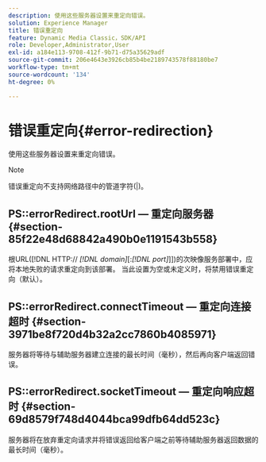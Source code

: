 ```yaml
---
description: 使用这些服务器设置来重定向错误。
solution: Experience Manager
title: 错误重定向
feature: Dynamic Media Classic，SDK/API
role: Developer,Administrator,User
exl-id: a184e113-9708-412f-9b71-d75a35629adf
source-git-commit: 206e4643e3926cb85b4be2189743578f88180be7
workflow-type: tm+mt
source-wordcount: '134'
ht-degree: 0%

---
```


# 错误重定向{#error-redirection}

使用这些服务器设置来重定向错误。

>[!NOTE]
>
>错误重定向不支持网络路径中的管道字符(|)。

## PS::errorRedirect.rootUrl — 重定向服务器 {#section-85f22e48d68842a490b0e1191543b558}

根URL([!DNL HTTP:// *[!DNL domain]*[:*[!DNL port]*]])的次映像服务部署中，应将本地失败的请求重定向到该部署。 当此设置为空或未定义时，将禁用错误重定向（默认）。

## PS::errorRedirect.connectTimeout — 重定向连接超时 {#section-3971be8f720d4b32a2cc7860b4085971}

服务器将等待与辅助服务器建立连接的最长时间（毫秒），然后再向客户端返回错误。

## PS::errorRedirect.socketTimeout — 重定向响应超时 {#section-69d8579f748d4044bca99dfb64dd523c}

服务器将在放弃重定向请求并将错误返回给客户端之前等待辅助服务器返回数据的最长时间（毫秒）。

